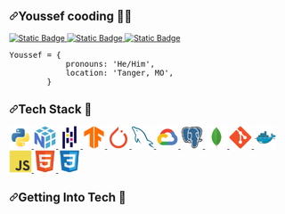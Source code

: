 <article class="markdown-body entry-content container-lg f5" itemprop="text">
    <h1 dir="auto"><a id="user-content-youssef-cooding-" class="anchor" aria-hidden="true" tabindex="-1" href="#youssef-cooding-"><svg class="octicon octicon-link" viewBox="0 0 16 16" version="1.1" width="16" height="16" aria-hidden="true"><path d="m7.775 3.275 1.25-1.25a3.5 3.5 0 1 1 4.95 4.95l-2.5 2.5a3.5 3.5 0 0 1-4.95 0 .751.751 0 0 1 .018-1.042.751.751 0 0 1 1.042-.018 1.998 1.998 0 0 0 2.83 0l2.5-2.5a2.002 2.002 0 0 0-2.83-2.83l-1.25 1.25a.751.751 0 0 1-1.042-.018.751.751 0 0 1-.018-1.042Zm-4.69 9.64a1.998 1.998 0 0 0 2.83 0l1.25-1.25a.751.751 0 0 1 1.042.018.751.751 0 0 1 .018 1.042l-1.25 1.25a3.5 3.5 0 1 1-4.95-4.95l2.5-2.5a3.5 3.5 0 0 1 4.95 0 .751.751 0 0 1-.018 1.042.751.751 0 0 1-1.042.018 1.998 1.998 0 0 0-2.83 0l-2.5 2.5a1.998 1.998 0 0 0 0 2.83Z"></path></svg></a>Youssef cooding 👨‍💻&zwj;</h1>
    <p dir="auto">
        <a href="#########" rel="nofollow">
            <img alt="Static Badge" src="https://img.shields.io/badge/youssefzerbouh.dev-green%22%20alt%3D%22Custom%20Badge%22%3E" style="max-width: 100%;">
        </a>
        <a href="https://www.linkedin.com/in/youssef-zerbouh-39502b262/" rel="nofollow">
            <img alt="Static Badge" src="https://img.shields.io/badge/youssef_zerbouh-blue?style=flat&logo=linkedin&logoColor=white" style="max-width: 100%;">
        </a>
        <a href="#########" rel="nofollow">
            <img alt="Static Badge" src="https://www.codewars.com/users/Youssefzrr/badges/micro" style="max-width: 100%;">
        </a>
    </p>
    <div class="highlight highlight-source-python notranslate position-relative overflow-auto" dir="auto">
        <pre><span class="pl-v">Youssef</span> <span class="pl-c1">=</span> {
            <span class="pl-s1">pronouns</span>: <span class="pl-s">'He/Him'</span>,
            <span class="pl-s1">location</span>: <span class="pl-s">'Tanger, MO'</span>,
        }</pre>
        <div class="zeroclipboard-container position-absolute right-0 top-0">
            <clipboard-copy aria-label="Copy" class="ClipboardButton btn js-clipboard-copy m-2 p-0 tooltipped-no-delay" data-copy-feedback="Copied!" data-tooltip-direction="w" value="Youssef = {
                pronouns: 'he/him',
                location: 'Tanger,MO',
                current_role: 'Data science Student',
            }" tabindex="0" role="button" style="display: none;">
                <svg aria-hidden="true" height="16" viewBox="0 0 16 16" version="1.1" width="16" data-view-component="true" class="octicon octicon-copy js-clipboard-copy-icon m-2">
                    <path d="M0 6.75C0 5.784.784 5 1.75 5h1.5a.75.75 0 0 1 0 1.5h-1.5a.25.25 0 0 0-.25.25v7.5c0 .138.112.25.25.25h7.5a.25.25 0 0 0 .25-.25v-1.5a.75.75 0 0 1 1.5 0v1.5A1.75 1.75 0 0 1 9.25 16h-7.5A1.75 1.75 0 0 1 0 14.25Z"></path>
                    <path d="M5 1.75C5 .784 5.784 0 6.75 0h7.5C15.216 0 16 .784 16 1.75v7.5A1.75 1.75 0 0 1 14.25 11h-7.5A1.75 1.75 0 0 1 5 9.25Zm1.75-.25a.25.25 0 0 0-.25.25v7.5c0 .138.112.25.25.25h7.5a.25.25 0 0 0 .25-.25v-7.5a.25.25 0 0 0-.25-.25Z"></path>
                </svg>
                <svg aria-hidden="true" height="16" viewBox="0 0 16 16" version="1.1" width="16" data-view-component="true" class="octicon octicon-check js-clipboard-check-icon color-fg-success m-2 d-none">
                    <path d="M13.78 4.22a.75.75 0 0 1 0 1.06l-7.25 7.25a.75.75 0 0 1-1.06 0L2.22 9.28a.751.751 0 0 1 .018-1.042.751.751 0 0 1 1.042-.018L6 10.94l6.72-6.72a.75.75 0 0 1 1.06 0Z"></path>
                </svg>
            </clipboard-copy>
        </div>
    </div>
    <h2 dir="auto"><a id="user-content-tech-stack-" class="anchor" aria-hidden="true" tabindex="-1" href="#tech-stack-"><svg class="octicon octicon-link" viewBox="0 0 16 16" version="1.1" width="16" height="16" aria-hidden="true"><path d="m7.775 3.275 1.25-1.25a3.5 3.5 0 1 1 4.95 4.95l-2.5 2.5a3.5 3.5 0 0 1-4.95 0 .751.751 0 0 1 .018-1.042.751.751 0 0 1 1.042-.018 1.998 1.998 0 0 0 2.83 0l2.5-2.5a2.002 2.002 0 0 0-2.83-2.83l-1.25 1.25a.751.751 0 0 1-1.042-.018.751.751 0 0 1-.018-1.042Zm-4.69 9.64a1.998 1.998 0 0 0 2.83 0l1.25-1.25a.751.751 0 0 1 1.042.018.751.751 0 0 1 .018 1.042l-1.25 1.25a3.5 3.5 0 1 1-4.95-4.95l2.5-2.5a3.5 3.5 0 0 1 4.95 0 .751.751 0 0 1-.018 1.042.751.751 0 0 1-1.042.018 1.998 1.998 0 0 0-2.83 0l-2.5 2.5a1.998 1.998 0 0 0 0 2.83Z"></path></svg></a>Tech Stack 🥞</h2>
    <p dir="auto">
        <a target="_blank" rel="noopener noreferrer nofollow" href="https://raw.githubusercontent.com/devicons/devicon/master/icons/python/python-original.svg">
            <img src="https://raw.githubusercontent.com/devicons/devicon/master/icons/python/python-original.svg" alt="Python" width="40" height="40">
        </a>
        <a target="_blank" rel="noopener noreferrer nofollow" href="https://raw.githubusercontent.com/devicons/devicon/master/icons/numpy/numpy-original.svg">
            <img src="https://raw.githubusercontent.com/devicons/devicon/master/icons/numpy/numpy-original.svg" alt="NumPy" width="40" height="40">
        </a>
        <a target="_blank" rel="noopener noreferrer nofollow" href="https://raw.githubusercontent.com/devicons/devicon/master/icons/pandas/pandas-original.svg">
            <img src="https://raw.githubusercontent.com/devicons/devicon/master/icons/pandas/pandas-original.svg" alt="Pandas" width="40" height="40">
        </a>
        <a target="_blank" rel="noopener noreferrer nofollow" href="https://raw.githubusercontent.com/devicons/devicon/master/icons/tensorflow/tensorflow-original.svg">
            <img src="https://raw.githubusercontent.com/devicons/devicon/master/icons/tensorflow/tensorflow-original.svg" alt="TensorFlow" width="40" height="40">
        </a>
        <a target="_blank" rel="noopener noreferrer nofollow" href="https://raw.githubusercontent.com/devicons/devicon/master/icons/pytorch/pytorch-original.svg">
            <img src="https://raw.githubusercontent.com/devicons/devicon/master/icons/pytorch/pytorch-original.svg" alt="PyTorch" width="40" height="40">
        </a>
        <a target="_blank" rel="noopener noreferrer nofollow" href="https://raw.githubusercontent.com/devicons/devicon/master/icons/mysql/mysql-original.svg">
            <img src="https://raw.githubusercontent.com/devicons/devicon/master/icons/mysql/mysql-original.svg" alt="MySQL" width="40" height="40">
        </a>
        <a target="_blank" rel="noopener noreferrer nofollow" href="https://raw.githubusercontent.com/devicons/devicon/master/icons/googlecloud/googlecloud-original.svg">
            <img src="https://raw.githubusercontent.com/devicons/devicon/master/icons/googlecloud/googlecloud-original.svg" alt="Google Cloud Platform" width="40" height="40">
        </a>
        <a target="_blank" rel="noopener noreferrer nofollow" href="https://raw.githubusercontent.com/devicons/devicon/master/icons/postgresql/postgresql-original.svg">
            <img src="https://raw.githubusercontent.com/devicons/devicon/master/icons/postgresql/postgresql-original.svg" alt="PostgreSQL" width="40" height="40">
        </a>
        <a target="_blank" rel="noopener noreferrer nofollow" href="https://raw.githubusercontent.com/devicons/devicon/master/icons/mongodb/mongodb-original.svg">
            <img src="https://raw.githubusercontent.com/devicons/devicon/master/icons/mongodb/mongodb-original.svg" alt="MongoDB" width="40" height="40">
        </a>
        <a target="_blank" rel="noopener noreferrer nofollow" href="https://raw.githubusercontent.com/devicons/devicon/master/icons/git/git-original.svg">
            <img src="https://raw.githubusercontent.com/devicons/devicon/master/icons/git/git-original.svg" alt="Git" width="40" height="40">
        </a>
        <a target="_blank" rel="noopener noreferrer nofollow" href="https://raw.githubusercontent.com/devicons/devicon/master/icons/docker/docker-original.svg">
            <img src="https://raw.githubusercontent.com/devicons/devicon/master/icons/docker/docker-original.svg" alt="Docker" width="40" height="40">
        </a>
        <a target="_blank" rel="noopener noreferrer nofollow" href="https://raw.githubusercontent.com/devicons/devicon/master/icons/javascript/javascript-original.svg">
            <img src="https://raw.githubusercontent.com/devicons/devicon/master/icons/javascript/javascript-original.svg" alt="JavaScript" width="40" height="40">
        </a>
        <a target="_blank" rel="noopener noreferrer nofollow" href="https://raw.githubusercontent.com/devicons/devicon/master/icons/html5/html5-original.svg">
            <img src="https://raw.githubusercontent.com/devicons/devicon/master/icons/html5/html5-original.svg" alt="HTML5" width="40" height="40">
        </a>
        <a target="_blank" rel="noopener noreferrer nofollow" href="https://raw.githubusercontent.com/devicons/devicon/master/icons/css3/css3-original.svg">
            <img src="https://raw.githubusercontent.com/devicons/devicon/master/icons/css3/css3-original.svg" alt="CSS3" width="40" height="40">
        </a>
    </p>
    <h2 dir="auto"><a id="user-content-getting-into-tech-" class="anchor" aria-hidden="true" tabindex="-1" href="#getting-into-tech-"><svg class="octicon octicon-link" viewBox="0 0 16 16" version="1.1" width="16" height="16" aria-hidden="true"><path d="m7.775 3.275 1.25-1.25a3.5 3.5 0 1 1 4.95 4.95l-2.5 2.5a3.5 3.5 0 0 1-4.95 0 .751.751 0 0 1 .018-1.042.751.751 0 0 1 1.042-.018 1.998 1.998 0 0 0 2.83 0l2.5-2.5a2.002 2.002 0 0 0-2.83-2.83l-1.25 1.25a.751.751 0 0 1-1.042-.018.751.751 0 0 1-.018-1.042Zm-4.69 9.64a1.998 1.998 0 0 0 2.83 0l1.25-1.25a.751.751 0 0 1 1.042.018.751.751 0 0 1 .018 1.042l-1.25 1.25a3.5 3.5 0 1 1-4.95-4.95l2.5-2.5a3.5 3.5 0 0 1 4.95 0 .751.751 0 0 1-.018 1.042.751.751 0 0 1-1.042.018 1.998 1.998 0 0 0-2.83 0l-2.5 2.5a1.998 1.998 0 0 0 0 2.83Z"></path></svg></a>Getting Into Tech 🤖</h2>
    <p dir="auto"></p>
</article>

